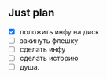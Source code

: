 ## Just plan
- [x] положить инфу на диск
- [ ] закинуть флешку
- [ ] сделать инфу
- [ ] сделать историю
- [ ] душа.
